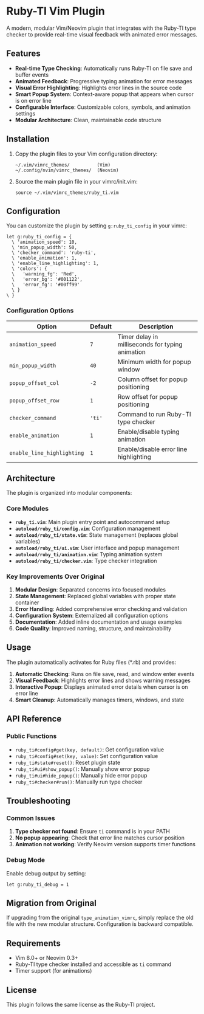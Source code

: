 # Ruby-TI Vim Plugin

A modern, modular Vim/Neovim plugin that integrates with the Ruby-TI type checker to provide real-time visual feedback with animated error messages.

## Features

- **Real-time Type Checking**: Automatically runs Ruby-TI on file save and buffer events
- **Animated Feedback**: Progressive typing animation for error messages
- **Visual Error Highlighting**: Highlights error lines in the source code
- **Smart Popup System**: Context-aware popup that appears when cursor is on error line
- **Configurable Interface**: Customizable colors, symbols, and animation settings
- **Modular Architecture**: Clean, maintainable code structure

## Installation

1. Copy the plugin files to your Vim configuration directory:
   ```
   ~/.vim/vimrc_themes/          (Vim)
   ~/.config/nvim/vimrc_themes/  (Neovim)
   ```

2. Source the main plugin file in your vimrc/init.vim:
   ```vim
   source ~/.vim/vimrc_themes/ruby_ti.vim
   ```

## Configuration

You can customize the plugin by setting `g:ruby_ti_config` in your vimrc:

```vim
let g:ruby_ti_config = {
  \ 'animation_speed': 10,
  \ 'min_popup_width': 50,
  \ 'checker_command': 'ruby-ti',
  \ 'enable_animation': 1,
  \ 'enable_line_highlighting': 1,
  \ 'colors': {
  \   'warning_fg': 'Red',
  \   'error_bg': '#001122',
  \   'error_fg': '#00ff99'
  \ }
\ }
```

### Configuration Options

| Option | Default | Description |
|--------|---------|-------------|
| `animation_speed` | `7` | Timer delay in milliseconds for typing animation |
| `min_popup_width` | `40` | Minimum width for popup window |
| `popup_offset_col` | `-2` | Column offset for popup positioning |
| `popup_offset_row` | `1` | Row offset for popup positioning |
| `checker_command` | `'ti'` | Command to run Ruby-TI type checker |
| `enable_animation` | `1` | Enable/disable typing animation |
| `enable_line_highlighting` | `1` | Enable/disable error line highlighting |

## Architecture

The plugin is organized into modular components:

### Core Modules

- **`ruby_ti.vim`**: Main plugin entry point and autocommand setup
- **`autoload/ruby_ti/config.vim`**: Configuration management
- **`autoload/ruby_ti/state.vim`**: State management (replaces global variables)
- **`autoload/ruby_ti/ui.vim`**: User interface and popup management
- **`autoload/ruby_ti/animation.vim`**: Typing animation system
- **`autoload/ruby_ti/checker.vim`**: Type checker integration

### Key Improvements Over Original

1. **Modular Design**: Separated concerns into focused modules
2. **State Management**: Replaced global variables with proper state container
3. **Error Handling**: Added comprehensive error checking and validation
4. **Configuration System**: Externalized all configuration options
5. **Documentation**: Added inline documentation and usage examples
6. **Code Quality**: Improved naming, structure, and maintainability

## Usage

The plugin automatically activates for Ruby files (*.rb) and provides:

1. **Automatic Checking**: Runs on file save, read, and window enter events
2. **Visual Feedback**: Highlights error lines and shows warning messages
3. **Interactive Popup**: Displays animated error details when cursor is on error line
4. **Smart Cleanup**: Automatically manages timers, windows, and state

## API Reference

### Public Functions

- `ruby_ti#config#get(key, default)`: Get configuration value
- `ruby_ti#config#set(key, value)`: Set configuration value
- `ruby_ti#state#reset()`: Reset plugin state
- `ruby_ti#ui#show_popup()`: Manually show error popup
- `ruby_ti#ui#hide_popup()`: Manually hide error popup
- `ruby_ti#checker#run()`: Manually run type checker

## Troubleshooting

### Common Issues

1. **Type checker not found**: Ensure `ti` command is in your PATH
2. **No popup appearing**: Check that error line matches cursor position
3. **Animation not working**: Verify Neovim version supports timer functions

### Debug Mode

Enable debug output by setting:
```vim
let g:ruby_ti_debug = 1
```

## Migration from Original

If upgrading from the original `type_animation_vimrc`, simply replace the old file with the new modular structure. Configuration is backward compatible.

## Requirements

- Vim 8.0+ or Neovim 0.3+
- Ruby-TI type checker installed and accessible as `ti` command
- Timer support (for animations)

## License

This plugin follows the same license as the Ruby-TI project.